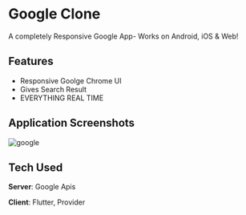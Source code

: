 # Google Clone

A completely Responsive Google App- Works on Android, iOS & Web! 

## Features
- Responsive Goolge Chrome UI
- Gives Search Result
- EVERYTHING REAL TIME

## Application Screenshots

![google](https://github.com/vipinmehra535/google-clone/assets/88340224/6ece7db6-c035-41a3-8b9f-fce8e1f644e2)

## Tech Used
**Server**: Google Apis

**Client**: Flutter, Provider

